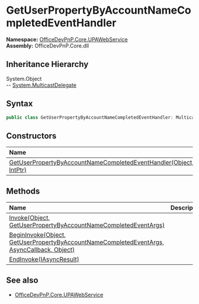 # GetUserPropertyByAccountNameCompletedEventHandler
  

**Namespace:** [OfficeDevPnP.Core.UPAWebService](OfficeDevPnP.Core.UPAWebService.md)  
**Assembly:** OfficeDevPnP.Core.dll  
## Inheritance Hierarchy
System.Object  
-- [System.MulticastDelegate](System.MulticastDelegate.md)
## Syntax
```C#
public class GetUserPropertyByAccountNameCompletedEventHandler: MulticastDelegate
```
## Constructors
|**Name**|**Description**|
|:-----|:-----|
| [GetUserPropertyByAccountNameCompletedEventHandler(Object, IntPtr)](OfficeDevPnP.Core.UPAWebService.GetUserPropertyByAccountNameCompletedEventHandler.ctor1.md) | 
## Methods
|**Name**|**Description**|
|:-----|:-----|
| [Invoke(Object, GetUserPropertyByAccountNameCompletedEventArgs)](OfficeDevPnP.Core.UPAWebService.GetUserPropertyByAccountNameCompletedEventHandler.DFDB8666.md) | 
| [BeginInvoke(Object, GetUserPropertyByAccountNameCompletedEventArgs, AsyncCallback, Object)](OfficeDevPnP.Core.UPAWebService.GetUserPropertyByAccountNameCompletedEventHandler.B28F3599.md) | 
| [EndInvoke(IAsyncResult)](OfficeDevPnP.Core.UPAWebService.GetUserPropertyByAccountNameCompletedEventHandler.C9867657.md) | 
## See also
- [OfficeDevPnP.Core.UPAWebService](OfficeDevPnP.Core.UPAWebService.md)

